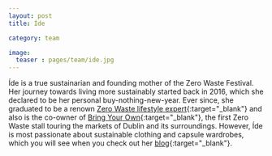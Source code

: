 ```yaml
---
layout: post
title: Íde

category: team

image:
  teaser : pages/team/ide.jpg
---
```


Íde is a true sustainarian and founding mother of the Zero Waste Festival. Her journey towards living more sustainably started back in 2016, which she declared to be her personal buy-nothing-new-year. Ever since, she graduated to be a renown [Zero Waste lifestyle expert](https://www.tipperarystar.ie/news/home/307930/lifestyle-expert-to-visit-cashel.html){:target="_blank"} and also is the co-owner of [Bring Your Own](https://www.facebook.com/bringyourowncontainers/){:target="_blank"}, the first Zero Waste stall touring the markets of Dublin and its surroundings. However, Íde is most passionate about sustainable clothing and capsule wardrobes, which you will see when you check out her [blog](http://blogota.weebly.com/journey-to-a-sustainable-wardrobe){:target="_blank"}.